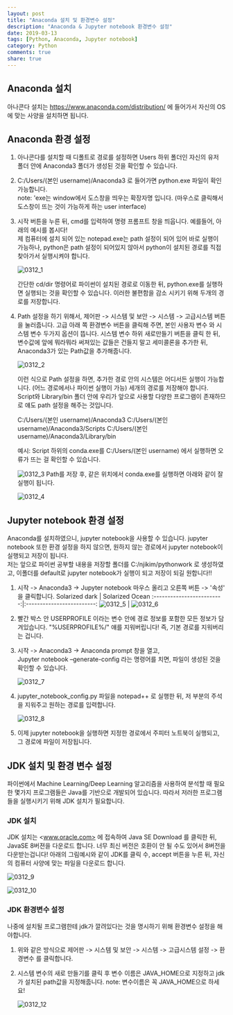 ```yaml
---
layout: post
title: "Anaconda 설치 및 환경변수 설정"
description: "Anaconda & Jupyter notebook 환경변수 설정"
date: 2019-03-13
tags: [Python, Anaconda, Jupyter notebook]
category: Python
comments: true
share: true
---
```


## Anaconda 설치
아나콘다 설치는 <https://www.anaconda.com/distribution/> 에 들어가서 자신의 OS에 맞는 사양을 설치하면 됩니다.

## Anaconda 환경 설정
1. 아나콘다를 설치할 때 디폴트로 경로를 설정하면 Users 하위 폴더인 자신의 유저 폴더 안에 Anaconda3 폴더가 생성된 것을 확인할 수 있습니다.

2. C:/Users/(본인 username)/Anaconda3 로 들어가면 python.exe 파일이 확인 가능합니다. <br> note: 'exe는 window에서 도스창을 띄우는 확장자명 입니다. (마우스로 클릭해서 도스창이 뜨는 것이 가능하게 하는 user interface)

3. 시작 버튼을 누른 뒤, cmd를 입력하여 명령 프롬프트 창을 띄웁니다. 예를들어, 아래의 예시를 봅시다! <br> 제 컴퓨터에 설치 되어 있는 notepad.exe는 path 설정이 되어 있어 바로 실행이 가능하나, python은 path 설정이 되어있지 않아서 python이 설치된 경로를 직접 찾아가서 실행시켜야 합니다.
	
	![0312_1](https://user-images.githubusercontent.com/46670511/54249400-693abc00-4583-11e9-8715-ec06ec2cf0a1.png)
	
	간단한 cd/dir 명령어로 파이썬이 설치된 경로로 이동한 뒤, python.exe를 실행하면 실행되는 것을 확인할 수 있습니다. 
	이러한 불편함을 감소 시키기 위해 두개의 경로를 저장합니다.

4. Path 설정을 하기 위해서, 제어판 -> 시스템 및 보안 -> 시스템 -> 고급시스템 버튼을 눌러줍니다. 고급 아래 쪽 환경변수 버튼을 클릭해 주면, 본인 사용자 변수 와 시스템 변수 두가지 옵션이 뜹니다. 
시스템 변수 하위 새로만들기 버튼을 클릭 한 뒤, 변수값에 앞에 뭐라뭐라 써져있는 값들은 건들지 말고 세미콜론을 추가한 뒤, Anaconda3가 있는 Path값을 추가해줍니다.

	![0312_2](https://user-images.githubusercontent.com/46670511/54249538-dc443280-4583-11e9-9bd2-4d6316623ce2.png)

	이런 식으로 Path 설정을 하면, 추가한 경로 안의 시스템은 어디서든 실행이 가능합니다. (어느 경로에서나 파이썬 실행이 가능)
	세개의 경로를 저장해야 합니다.
	Script와 Library/bin 폴더 안에 우리가 앞으로 사용할 다양한 프로그램이 존재하므로 얘도 path 설정을 해주는 것입니다.

	C:/Users/(본인 username)/Anaconda3
	C:/Users/(본인 username)/Anaconda3/Scripts
	C:/Users/(본인 username)/Anaconda3/Library/bin

	예시:
	Script 하위의 conda.exe를 C:/Users/(본인 username) 에서 실행하면 오류가 뜨는 걸 확인할 수 있습니다.

	![0312_3](https://user-images.githubusercontent.com/46670511/54249551-ed8d3f00-4583-11e9-89f3-05e74f943484.png)
	Path를 저장 후, 같은 위치에서 conda.exe를 실행하면 아래와 같이 잘 실행이 됩니다.

	![0312_4](https://user-images.githubusercontent.com/46670511/54249568-fa119780-4583-11e9-883c-5a36ddef3bc6.png)


## Jupyter notebook 환경 설정
Anaconda를 설치하였으니, jupyter notebook을 사용할 수 있습니다. jupyter notebook 또한 환경 설정을 하지 않으면, 원하지 않는 경로에서 jupyter notebook이 실행되고 저장이 됩니다. <br> 저는 앞으로 파이썬 공부할 내용을 저장할 폴더를 C:/njikim/pythonwork 로 생성하였고, 이폴더를 default로 jupyter notebook가 실행이 되고 저장이 되길 원합니다!!

1. 시작 -> Anaconda3 -> Jupyter notebook 마우스 올리고 오른쪽 버튼 -> '속성' 을 클릭합니다.
Solarized dark             |  Solarized Ocean
:-------------------------:|:-------------------------:
![0312_5](https://user-images.githubusercontent.com/46670511/54249584-03026900-4584-11e9-8707-302249ae9dc3.png) | ![0312_6](https://user-images.githubusercontent.com/46670511/54249590-0d246780-4584-11e9-91fc-167b511b2d11.png)

2. 빨간 박스 안 USERPROFILE 이라는 변수 안에 경로 정보를 포함한 모든 정보가 담겨있습니다. "%USERPROFILE%/" 얘를 지워버립니다! 즉, 기본 경로를 지워버리는 겁니다.

3. 시작 -> Anaconda3 -> Anaconda prompt 창을 열고, <br> Jupyter notebook –generate-config 라는 명령어를 치면, 파일이 생성된 것을 확인할 수 있습니다.

	![0312_7](https://user-images.githubusercontent.com/46670511/54249598-157ca280-4584-11e9-8a5f-c49ba4694ca8.png)


4. jupyter_notebook_config.py 파일을 notepad++ 로 실행한 뒤, 저 부분의 주석을 지워주고 원하는 경로를 입력합니다.

	![0312_8](https://user-images.githubusercontent.com/46670511/54249602-1dd4dd80-4584-11e9-8453-24523af3d5a0.png)

5. 이제 jupyter notebook을 실행하면 지정한 경로에서 주피터 노트북이 실행되고, 그 경로에 파일이 저장됩니다.


## JDK 설치 및 환경 변수 설정
파이썬에서 Machine Learning/Deep Learning 알고리즘을 사용하여 분석할 때 필요한 몇가지 프로그램들은 Java를 기반으로 개발되어 있습니다. 따라서 저러한 프로그램들을 실행시키기 위해 JDK 설치가 필요합니다.


### JDK 설치
JDK 설치는 <www.oracle.com> 에 접속하여 Java SE Download 를 클릭한 뒤, JavaSE 8버젼을 다운로드 합니다.
너무 최신 버전은 호환이 안 될 수도 있어서 8버전을 다운받는겁니다!
아래의 그림예시와 같이 JDK를 클릭 수, accept 버튼을 누른 뒤, 자신의 컴퓨터 사양에 맞는 파일을 다운로드 합니다.

![0312_9](https://user-images.githubusercontent.com/46670511/54252335-b91e8080-458d-11e9-9e0d-8dc7f36e8daf.png)

![0312_10](https://user-images.githubusercontent.com/46670511/54252344-c3407f00-458d-11e9-983f-451798513b27.png)


### JDK 환경변수 설정
나중에 설치될 프로그램한테 jdk가 깔려있다는 것을 명시하기 위해 환경변수 설정을 해야합니다.

1. 위와 같은 방식으로 제어판 -> 시스템 및 보안 -> 시스템 -> 고급시스템 설정 -> 환경변수 를 클릭합니다.

2. 시스템 변수의 새로 만들기를 클릭 후 변수 이름은 JAVA_HOME으로 지정하고 jdk가 설치된 path값을 지정해줍니다.
note: 변수이름은 꼭 JAVA_HOME으로 하세요!

	![0312_12](https://user-images.githubusercontent.com/46670511/54252934-259a7f00-4590-11e9-8871-a9e65608c7ed.png)




